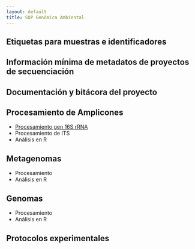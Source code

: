 ```yaml
---
layout: default
title: SOP Genómica Ambiental
---
```


## Etiquetas para muestras e identificadores
## Información mínima de metadatos de proyectos de secuenciación
## Documentación y bitácora del proyecto
## Procesamiento de Amplicones

- [Procesamiento gen 16S rRNA](/16S_process.html)
- Procesamiento de ITS
- Análisis en R


## Metagenomas
- Procesamiento
- Análisis en R

## Genomas
- Procesamiento
- Análisis en R
## Protocolos experimentales
